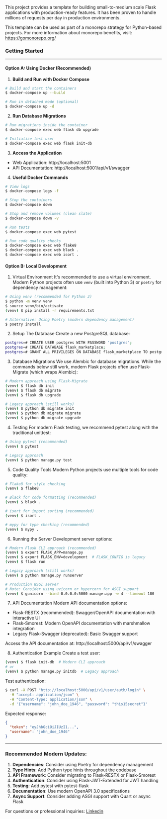This project provides a template for building small-to-medium scale Flask applications with production-ready features. It has been proven to handle millions of requests per day in production environments.

This template can be used as part of a monorepo strategy for Python-based projects. For more information about monorepo benefits, visit: https://gomonorepo.org/

### Getting Started

------------------------------------------------------------------------

#### Option A: Using Docker (Recommended)

1. **Build and Run with Docker Compose**
```sh
# Build and start the containers
$ docker-compose up --build

# Run in detached mode (optional)
$ docker-compose up -d
```

2. **Run Database Migrations**
```sh
# Run migrations inside the container
$ docker-compose exec web flask db upgrade

# Initialize test user
$ docker-compose exec web flask init-db
```

3. **Access the Application**
- Web Application: http://localhost:5001
- API Documentation: http://localhost:5001/api/v1/swagger

4. **Useful Docker Commands**
```sh
# View logs
$ docker-compose logs -f

# Stop the containers
$ docker-compose down

# Stop and remove volumes (clean slate)
$ docker-compose down -v

# Run tests
$ docker-compose exec web pytest

# Run code quality checks
$ docker-compose exec web flake8
$ docker-compose exec web black .
$ docker-compose exec web isort .
```

#### Option B: Local Development

1. Virtual Environment 
It's recommended to use a virtual environment. Modern Python projects often use `venv` (built into Python 3) or `poetry` for dependency management:

```sh
# Using venv (recommended for Python 3)
$ python -m venv venv
$ source venv/bin/activate 
(venv) $ pip install -r requirements.txt

# Alternative: Using Poetry (modern dependency management)
$ poetry install
```

2. Setup The Database
Create a new PostgreSQL database:
```sh
postgres=# CREATE USER postgres WITH PASSWORD 'postgres';
postgres=# CREATE DATABASE flask_marketplace;
postgres=# GRANT ALL PRIVILEGES ON DATABASE flask_marketplace TO postgres;
```

3. Database Migrations
We use Alembic for database migrations. While the commands below still work, modern Flask projects often use Flask-Migrate (which wraps Alembic):

```sh
# Modern approach using Flask-Migrate
(venv) $ flask db init
(venv) $ flask db migrate
(venv) $ flask db upgrade

# Legacy approach (still works)
(venv) $ python db migrate init
(venv) $ python db migrate migrate
(venv) $ python db migrate upgrade
```

4. Testing
For modern Flask testing, we recommend pytest along with the traditional unittest:
```sh
# Using pytest (recommended)
(venv) $ pytest

# Legacy approach
(venv) $ python manage.py test
```

5. Code Quality Tools
Modern Python projects use multiple tools for code quality:
```sh
# Flake8 for style checking
(venv) $ flake8

# Black for code formatting (recommended)
(venv) $ black .

# isort for import sorting (recommended)
(venv) $ isort .

# mypy for type checking (recommended)
(venv) $ mypy .
```

6. Running the Server
Development server options:
```sh
# Modern Flask CLI approach (recommended)
(venv) $ export FLASK_APP=manage.py
(venv) $ export FLASK_ENV=development  # FLASK_CONFIG is legacy
(venv) $ flask run

# Legacy approach (still works)
(venv) $ python manage.py runserver

# Production WSGI server
# Note: Consider using uvicorn or hypercorn for ASGI support
(venv) $ gunicorn --bind 0.0.0.0:5000 manage:app -w 4 --timeout 180
```

7. API Documentation
Modern API documentation options:

- Flask-RESTX (recommended): Swagger/OpenAPI documentation with interactive UI
- Flask-Smorest: Modern OpenAPI documentation with marshmallow integration
- Legacy Flask-Swagger (deprecated): Basic Swagger support

Access the API documentation at: http://localhost:5000/api/v1/swagger

8. Authentication Example
Create a test user:
```sh
(venv) $ flask init-db  # Modern CLI approach
# or
(venv) $ python manage.py initdb  # Legacy approach
```

Test authentication:
```sh
$ curl -X POST "http://localhost:5000/api/v1/user/auth/login" \
  -H "accept: application/json" \
  -H "Content-Type: application/json" \
  -d '{"username": "john_doe_1946", "password": "this15secret"}'
```

Expected response:
```json
{
  "token": "eyJhbGciOiJIUzI1...",
  "username": "john_doe_1946"
}
```

---

### Recommended Modern Updates:

1. **Dependencies**: Consider using Poetry for dependency management
2. **Type Hints**: Add Python type hints throughout the codebase
3. **API Framework**: Consider migrating to Flask-RESTX or Flask-Smorest
4. **Authentication**: Consider using Flask-JWT-Extended for JWT handling
5. **Testing**: Add pytest with pytest-flask
6. **Documentation**: Use modern OpenAPI 3.0 specifications
7. **Async Support**: Consider adding ASGI support with Quart or async Flask

For questions or professional inquiries: [Linkedin](https://www.linkedin.com/in/dandi-diputra/)
